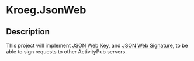 # Kroeg.JsonWeb
## Description

This project will implement [JSON Web Key](https://tools.ietf.org/html/rfc7517), and [JSON Web Signature](https://tools.ietf.org/html/rfc7515), to be able to sign requests to other ActivityPub servers.
